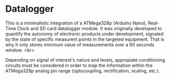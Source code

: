 # Datalogger

This is a minimalistic integration of a ATMega328p (Arduino Nano), Real-Time Clock and SD card datalogger module. 
It was originally developed to quantify the autonomy of electronic products under development, signaled by the state
of specific measurent points in the targeted equipment. That is why it only stores minimum value of measurements over 
a 60 seconds window. <br\>

Depending on signal of interest's nature and levels, appropiate conditioning circuits must be considered in order to map
the information within the ATMega328p analog pin range (optocoupling, rectification, scaling, etc.).
